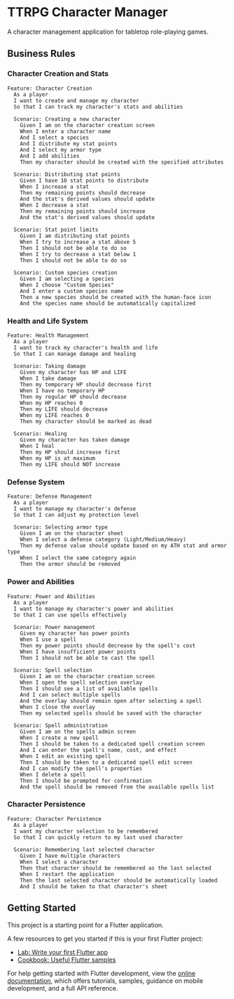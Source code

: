 # TTRPG Character Manager

A character management application for tabletop role-playing games.

## Business Rules

### Character Creation and Stats

```gherkin
Feature: Character Creation
  As a player
  I want to create and manage my character
  So that I can track my character's stats and abilities

  Scenario: Creating a new character
    Given I am on the character creation screen
    When I enter a character name
    And I select a species
    And I distribute my stat points
    And I select my armor type
    And I add abilities
    Then my character should be created with the specified attributes

  Scenario: Distributing stat points
    Given I have 10 stat points to distribute
    When I increase a stat
    Then my remaining points should decrease
    And the stat's derived values should update
    When I decrease a stat
    Then my remaining points should increase
    And the stat's derived values should update

  Scenario: Stat point limits
    Given I am distributing stat points
    When I try to increase a stat above 5
    Then I should not be able to do so
    When I try to decrease a stat below 1
    Then I should not be able to do so

  Scenario: Custom species creation
    Given I am selecting a species
    When I choose "Custom Species"
    And I enter a custom species name
    Then a new species should be created with the human-face icon
    And the species name should be automatically capitalized
```

### Health and Life System

```gherkin
Feature: Health Management
  As a player
  I want to track my character's health and life
  So that I can manage damage and healing

  Scenario: Taking damage
    Given my character has HP and LIFE
    When I take damage
    Then my temporary HP should decrease first
    When I have no temporary HP
    Then my regular HP should decrease
    When my HP reaches 0
    Then my LIFE should decrease
    When my LIFE reaches 0
    Then my character should be marked as dead

  Scenario: Healing
    Given my character has taken damage
    When I heal
    Then my HP should increase first
    When my HP is at maximum
    Then my LIFE should NOT increase
```

### Defense System

```gherkin
Feature: Defense Management
  As a player
  I want to manage my character's defense
  So that I can adjust my protection level

  Scenario: Selecting armor type
    Given I am on the character sheet
    When I select a defense category (Light/Medium/Heavy)
    Then my defense value should update based on my ATH stat and armor type
    When I select the same category again
    Then the armor should be removed
```

### Power and Abilities

```gherkin
Feature: Power and Abilities
  As a player
  I want to manage my character's power and abilities
  So that I can use spells effectively

  Scenario: Power management
    Given my character has power points
    When I use a spell
    Then my power points should decrease by the spell's cost
    When I have insufficient power points
    Then I should not be able to cast the spell

  Scenario: Spell selection
    Given I am on the character creation screen
    When I open the spell selection overlay
    Then I should see a list of available spells
    And I can select multiple spells
    And the overlay should remain open after selecting a spell
    When I close the overlay
    Then my selected spells should be saved with the character

  Scenario: Spell administration
    Given I am on the spells admin screen
    When I create a new spell
    Then I should be taken to a dedicated spell creation screen
    And I can enter the spell's name, cost, and effect
    When I edit an existing spell
    Then I should be taken to a dedicated spell edit screen
    And I can modify the spell's properties
    When I delete a spell
    Then I should be prompted for confirmation
    And the spell should be removed from the available spells list
```

### Character Persistence

```gherkin
Feature: Character Persistence
  As a player
  I want my character selection to be remembered
  So that I can quickly return to my last used character

  Scenario: Remembering last selected character
    Given I have multiple characters
    When I select a character
    Then that character should be remembered as the last selected
    When I restart the application
    Then the last selected character should be automatically loaded
    And I should be taken to that character's sheet
```

## Getting Started

This project is a starting point for a Flutter application.

A few resources to get you started if this is your first Flutter project:

- [Lab: Write your first Flutter app](https://docs.flutter.dev/get-started/codelab)
- [Cookbook: Useful Flutter samples](https://docs.flutter.dev/cookbook)

For help getting started with Flutter development, view the
[online documentation](https://docs.flutter.dev/), which offers tutorials,
samples, guidance on mobile development, and a full API reference.
